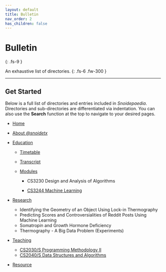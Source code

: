```yaml
---
layout: default
title: Bulletin
nav_order: 2
has_children: false
---
```


# Bulletin
{: .fs-9 }

An exhaustive list of directories.
{: .fs-6 .fw-300 }

---

## Get Started

Below is a full list of directories and entries included in *Snoidepaedia*. Directories and sub-directories are differentiated via indentation. You can also use the **Search** function at the top to navigate to your desired pages.

* [Home](https://snoidetx.github.io/Snoidepaedia/)

* [About *@snoidetx*](https://snoidetx.github.io/Snoidepaedia/about.html)

* [Education](https://snoidetx.github.io/Snoidepaedia/nus/)

  * [Timetable](https://snoidetx.github.io/Snoidepaedia/nus/timetable.html)

  * [Transcript](https://snoidetx.github.io/Snoidepaedia/nus/transcript.html)

  * [Modules](https://snoidetx.github.io/Snoidepaedia/nus/modules/)

    * CS3230 Design and Analysis of Algorithms
    
    * [CS3244 Machine Learning](https://snoidetx.github.io/Snoidepaedia/nus/modules/cs3244.html)

* [Research](https://snoidetx.github.io/Snoidepaedia/research/)

  * Identifying the Geometry of an Object Using Lock-in Thermography
  * Predicting Scores and Controversialities of Reddit Posts Using Machine Learning
  * Somatropin and Growth Hormone Deficiency
  * Thermography - A Big Data Problem (Experiments)

* [Teaching](https://snoidetx.github.io/Snoidepaedia/teaching/teaching/)

  * [CS2030/S Programming Methodology II](https://snoidetx.github.io/Snoidepaedia/teaching/cs2030/) 
  * [CS2040/S Data Structures and Algorithms](https://snoidetx.github.io/Snoidepaedia/teaching/cs2040/)
  
* [Resource](https://snoidetx.github.io/Snoidepaedia/about.html)
